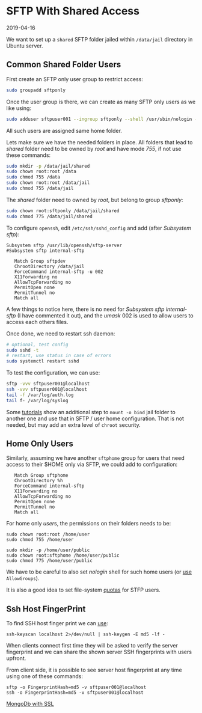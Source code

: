 # SFTP With Shared Access

2019-04-16

<!--- tags: linux devops -->

We want to set up a `shared` SFTP folder jailed within `/data/jail` directory in Ubuntu server. 

## Common Shared Folder Users

First create an SFTP only user group to restrict access:

```bash
sudo groupadd sftponly
```

Once the user group is there, we can create as many SFTP only users as we like using:

```bash
sudo adduser sftpuser001 --ingroup sftponly --shell /usr/sbin/nologin --home /data/jail/shared --no-create-home
```

All such users are assigned same home folder.

Lets make sure we have the needed folders in place. All folders that lead to *shared* folder need to be owned by *root* and have mode *755*, if not use these commands:

```bash
sudo mkdir -p /data/jail/shared
sudo chown root:root /data
sudo chmod 755 /data
sudo chown root:root /data/jail
sudo chmod 755 /data/jail
```

The *shared* folder need to owned by *root*, but belong to group *sftponly*:

```bash
sudo chown root:sftponly /data/jail/shared
sudo chmod 775 /data/jail/shared
```

To configure `openssh`, edit `/etc/ssh/sshd_config` and add (after *Subsystem sftp*):

```
Subsystem sftp /usr/lib/openssh/sftp-server
#Subsystem sftp internal-sftp

   Match Group sftpdev
   ChrootDirectory /data/jail
   ForceCommand internal-sftp -u 002
   X11Forwarding no
   AllowTcpForwarding no
   PermitOpen none
   PermitTunnel no
   Match all
```

A few things to notice here, there is no need for *Subsystem sftp internal-sftp* (I have commented it out), and the *umask* 002 is used to allow users to access each others files. 

Once done, we need to restart ssh daemon:

```bash
# optional, test config
sudo sshd -t
# restart, use status in case of errors
sudo systemctl restart sshd
```

To test the configuration, we can use:

```bash
sftp -vvv sftpuser001@localhost
ssh -vvv sftpuser001@localhost
tail -f /var/log/auth.log
tail f- /var/log/syslog
```

Some [tutorials](https://wiki.archlinux.org/index.php/SFTP_chroot) show an additional step to `mount -o bind` jail folder to another one and use that in SFTP / user home configuration. That is not needed, but may add an extra level of `chroot` security.

## Home Only Users

Similarly, assuming we have another `sftphome` group for users that need access to their $HOME only via SFTP, we could add to configuration:

```
   Match Group sftphome
   ChrootDirectory %h
   ForceCommand internal-sftp
   X11Forwarding no
   AllowTcpForwarding no
   PermitOpen none
   PermitTunnel no
   Match all
```

For home only *user*s, the permissions on their folders needs to be:

```
sudo chown root:root /home/user
sudo chmod 755 /home/user 

sudo mkdir -p /home/user/public
sudo chown root:sftphome /home/user/public
sudo chmod 775 /home/user/public
```

We have to be careful to also set *nologin* shell for such home users (or [use](https://askubuntu.com/questions/49271/how-to-setup-a-sftp-server-with-users-chrooted-in-their-home-directories) `AllowGroups`).

It is also a good idea to set file-system [quotas](https://www.digitalocean.com/community/tutorials/how-to-set-filesystem-quotas-on-ubuntu-18-04) for STFP users.

## Ssh Host FingerPrint

To find SSH host finger print we can [use](https://unix.stackexchange.com/questions/126908/get-ssh-server-key-fingerprint):

```
ssh-keyscan localhost 2>/dev/null | ssh-keygen -E md5 -lf -
```

When clients connect first time they will be asked to verify the server fingerprint and we can share the shown server SSH fingerprints with users upfront.

From client side, it is possible to see server host fingerprint at any time using one of these commands:

```
sftp -o FingerprintHash=md5 -v sftpuser001@localhost
ssh -o FingerprintHash=md5 -v sftpuser001@localhost
```

<ins class='nfooter'><a rel='next' id='fnext' href='#blog/2019/2019-03-25-MongoDb-with-SSL.md'>MongoDb with SSL</a></ins>
